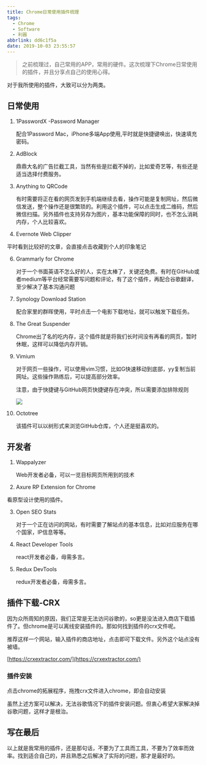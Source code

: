```yaml
---
title: Chrome日常使用插件梳理
tags:
  - Chrome
  - Software
  - 利器
abbrlink: dd6c1f5a
date: 2019-10-03 23:55:57
---
```


> 之前梳理过，自己常用的APP，常用的硬件。这次梳理下Chrome日常使用的插件，并且分享点自己的使用心得。

对于我所使用的插件，大致可以分为两类。

## 日常使用

1. 1PasswordX -Password Manager

	配合1Password Mac，iPhone多端App使用,平时就是快捷键唤出，快速填充密码。

2. AdBlock
	
	鼎鼎大名的广告拦截工具，当然有些是拦截不掉的，比如爱奇艺等，有些还是适当选择付费服务。
3. Anything to QRCode

	有时需要将正在看的网页发到手机端继续去看，操作可能是复制网址，然后微信发送，整个操作还是很繁琐的。利用这个插件，可以点击生成二维码，然后微信扫描。另外插件也支持另存为图片，基本功能保障的同时，也不怎么消耗内存，个人比较喜欢。

  
5. Evernote Web Clipper

 平时看到比较好的文章，会直接点击收藏到个人的印象笔记

6. Grammarly for Chrome

	对于一个书面英语不怎么好的人，实在太棒了，关键还免费。有时在GitHub或者medium等平台经常需要写问题和评论，有了这个插件，再配合谷歌翻译，至少解决了基本沟通问题


9. Synology Download Station

	配合家里的群晖使用，平时点击一个电影下载地址，就可以触发下载任务。

10. The Great Suspender

	Chrome出了名的吃内存，这个插件就是将我们长时间没有再看的网页，暂时休眠，这样可以降低内存开销。
	
11. Vimium

	对于网页一些操作，可以使用vim习惯，比如G快速移动到底部，yy复制当前网址。这些操作熟练后，可以提高部分效率。
	
	注意，由于快捷键与GitHub网页快捷键存在冲突，所以需要添加排除规则
	
	![](http://static.1991421.cn/2019-10-03-153756.jpg)
	
7. Octotree
	
	该插件可以以树形式来浏览GitHub仓库，个人还是挺喜欢的。


## 开发者

1. Wappalyzer
	
	Web开发者必备，可以一览目标网页所用到的技术
	
2. Axure RP Extension for Chrome
 
  看原型设计使用的插件。
  
3.  Open SEO Stats
	
	 对于一个正在访问的网站，有时需要了解站点的基本信息，比如对应服务在哪个国家，IP信息等等。 
	

4. React Developer Tools

	react开发者必备，毋需多言。

5. Redux DevTools

	redux开发者必备，毋需多言。
 

## 插件下载-CRX
因为众所周知的原因，我们正常是无法访问谷歌的，so更是没法进入商店下载插件了。但chrome是可以离线安装插件的。那如何找到插件的crx文件呢。

推荐这样一个网站，输入插件的商店地址，点击即可下载文件。另外这个站点没有被墙。

[https://crxextractor.com/](https://crxextractor.com/)

### 插件安装
点击chrome的拓展程序，拖拽crx文件进入chrome，即会自动安装

虽然上述方案可以解决，无法谷歌情况下的插件安装问题。但衷心希望大家解决掉谷歌问题，这样才是根治。

## 写在最后
以上就是我常用的插件，还是那句话，不要为了工具而工具，不要为了效率而效率。找到适合自己的，并且熟悉之后解决了实际的问题，那才是最好的。